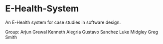 # E-Health-System
An E-Health system for case studies in software design.

Group:
Arjun Grewal
Kenneth Alegria
Gustavo Sanchez
Luke Midgley
Greg Smith
